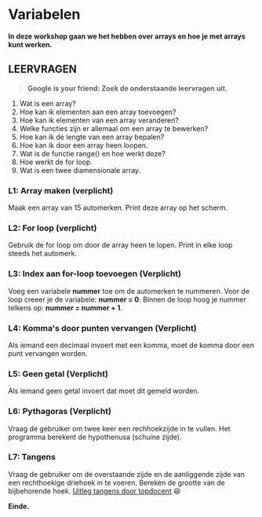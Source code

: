 # Variabelen
**In deze workshop gaan we het hebben over arrays en hoe je met arrays kunt werken.**

## LEERVRAGEN
> **Google is your friend: Zoek de onderstaande leervragen uit.** 

1. Wat is een array?
2. Hoe kan ik elementen aan een array toevoegen?
3. Hoe kan ik elementen van een array veranderen?
4. Welke functies zijn er allemaal om een array te bewerken?
5. Hoe kan ik de lengte van een array bepalen?
6. Hoe kan ik door een array heen loopen.
7. Wat is de functie range() en hoe werkt deze?
8. Hoe werkt de for loop.
9. Wat is een twee diamensionale array.


### L1: Array maken (verplicht)
Maak een array van 15 automerken. Print deze array op het scherm.


### L2: For loop (verplicht)
Gebruik de for loop om door de array heen te lopen. Print in elke loop steeds het automerk.


### L3: Index aan for-loop toevoegen (Verplicht)
Voeg een variabele **nummer** toe om de automerken te nummeren. 
Voor de loop creeer je de variabele: **nummer = 0**. 
Binnen de loop hoog je nummer telkens op: **nummer = nummer + 1**.


### L4: Komma's door punten vervangen (Verplicht)
Als iemand een decimaal invoert met een komma, moet de komma door een punt vervangen worden.


### L5: Geen getal (Verplicht)
Als iemand geen getal invoert dat moet dit gemeld worden.


### L6: Pythagoras (Verplicht)
Vraag de gebruiker om twee keer een rechhoekzijde in te vullen. Het programma berekent de hypothenusa (schuine zijde).


### L7: Tangens
Vraag de gebruiker om de overstaande zijde en de aanliggende zijde van een rechthoekige driehoek in te voeren. Bereken de grootte van de bijbehorende hoek.
[Uitleg tangens door topdocent](https://youtu.be/6MreUxdaOoI?feature=shared)
 :laughing:


**Einde.**